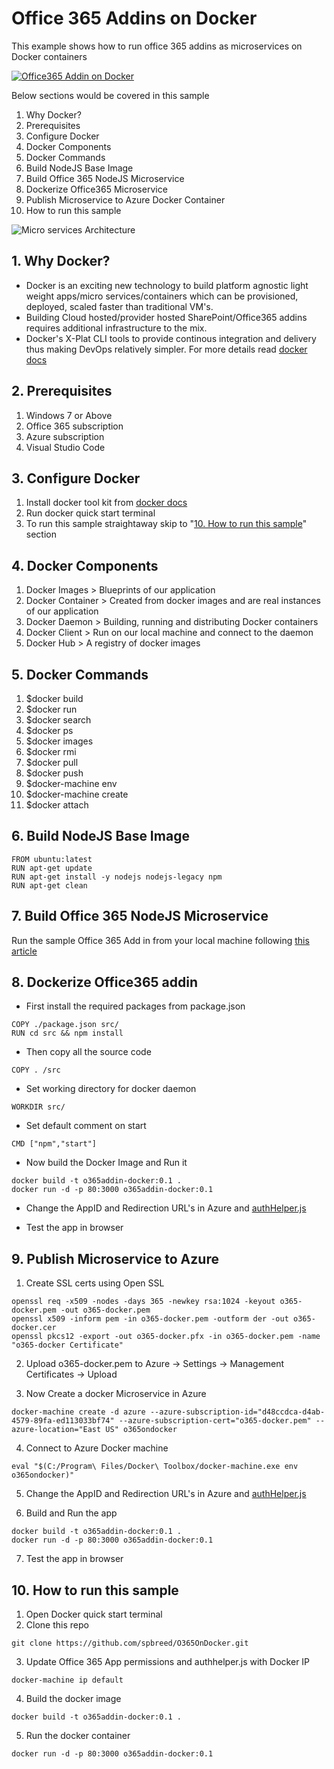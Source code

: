 # Office 365 Addins on Docker

This example shows how to run office 365 addins as microservices on Docker containers 

[![Office365 Addin on Docker](https://github.com/spbreed/O365OnDocker/blob/master/readme-imgs/docker.png)](https://www.youtube.com/watch?v=PFVivUpMyLk)

Below sections would be covered in this sample

1. Why Docker?
2. Prerequisites
3. Configure Docker
4. Docker Components
5. Docker Commands
6. Build NodeJS Base Image
7. Build Office 365 NodeJS Microservice
8. Dockerize Office365 Microservice
9. Publish Microservice to Azure Docker Container
10. How to run this sample

![Micro services Architecture](https://github.com/spbreed/O365OnDocker/blob/master/readme-imgs/DockerArch.png)

## 1. Why Docker?
* Docker is an exciting new technology to build platform agnostic light weight apps/micro services/containers which can be provisioned, deployed, scaled faster than traditional VM's.
* Building Cloud hosted/provider hosted SharePoint/Office365 addins requires additional infrastructure to the mix. 
* Docker's X-Plat CLI tools to provide continous integration and delivery thus making DevOps relatively simpler.
For more details read [docker docs](https://docs.docker.com/)


## 2. Prerequisites
1. Windows 7 or Above
2. Office 365 subscription
3. Azure subscription
4. Visual Studio Code


## 3. Configure Docker
1. Install docker tool kit from [docker docs](https://docs.docker.com/engine/installation/windows/)
2. Run docker quick start terminal
3. To run this sample straightaway skip to "[10. How to run this sample](https://github.com/spbreed/O365OnDocker/blob/master/README.md#10-how-to-run-this-sample)" section


## 4. Docker Components
1. Docker Images > Blueprints of our application
2. Docker Container > Created from docker images and are real instances of our application
3. Docker Daemon > Building, running and distributing Docker containers
4. Docker Client > Run on our local machine and connect to the daemon
5. Docker Hub > A registry of docker images

## 5. Docker Commands
1. $docker build
2. $docker run
3. $docker search
4. $docker ps
5. $docker images
6. $docker rmi
7. $docker pull
8. $docker push
9. $docker-machine env
10. $docker-machine create
11. $docker attach

## 6. Build NodeJS Base Image
```
FROM ubuntu:latest
RUN apt-get update
RUN apt-get install -y nodejs nodejs-legacy npm
RUN apt-get clean
```

## 7. Build Office 365 NodeJS Microservice
Run the sample Office 365 Add in from your local machine following [this article](https://github.com/OfficeDev/O365-Nodejs-Microsoft-Graph-Connect#configure-and-run-the-app)


## 8. Dockerize Office365 addin

* First install the required packages from package.json
```
COPY ./package.json src/
RUN cd src && npm install
```

* Then copy all the source code
```
COPY . /src
```

* Set working directory for docker daemon
```
WORKDIR src/
```

* Set default comment on start
```
CMD ["npm","start"]
```
* Now build the Docker Image and Run it

```
docker build -t o365addin-docker:0.1 .
docker run -d -p 80:3000 o365addin-docker:0.1
```

* Change the AppID and Redirection URL's in Azure and [authHelper.js](./authHelper.js)

* Test the app in browser 

## 9. Publish Microservice to Azure
1) Create SSL certs using Open SSL
```
openssl req -x509 -nodes -days 365 -newkey rsa:1024 -keyout o365-docker.pem -out o365-docker.pem
openssl x509 -inform pem -in o365-docker.pem -outform der -out o365-docker.cer
openssl pkcs12 -export -out o365-docker.pfx -in o365-docker.pem -name "o365-docker Certificate"
```
2) Upload o365-docker.pem to Azure -> Settings -> Management Certificates -> Upload

3) Now Create a docker Microservice in Azure
```
docker-machine create -d azure --azure-subscription-id="d48ccdca-d4ab-4579-89fa-ed113033bf74" --azure-subscription-cert="o365-docker.pem" --azure-location="East US" o365ondocker
```
4) Connect to Azure Docker machine

```
eval "$(C:/Program\ Files/Docker\ Toolbox/docker-machine.exe env o365ondocker)"
```

5) Change the AppID and Redirection URL's in Azure and [authHelper.js](./authHelper.js)

6) Build and Run the app
```
docker build -t o365addin-docker:0.1 .
docker run -d -p 80:3000 o365addin-docker:0.1
```
7) Test the app in browser

## 10. How to run this sample

1) Open Docker quick start terminal
2) Clone this repo
```
git clone https://github.com/spbreed/O365OnDocker.git
```
3) Update Office 365 App permissions and authhelper.js with Docker IP
```
docker-machine ip default
```
4) Build the docker image
```
docker build -t o365addin-docker:0.1 .

```
5) Run the docker container
```
docker run -d -p 80:3000 o365addin-docker:0.1
```

